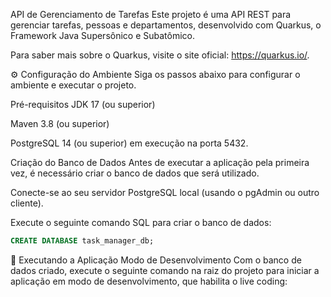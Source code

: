 API de Gerenciamento de Tarefas
Este projeto é uma API REST para gerenciar tarefas, pessoas e departamentos, desenvolvido com Quarkus, o Framework Java Supersônico e Subatômico.

Para saber mais sobre o Quarkus, visite o site oficial: https://quarkus.io/.

⚙️ Configuração do Ambiente
Siga os passos abaixo para configurar o ambiente e executar o projeto.

Pré-requisitos
JDK 17 (ou superior)

Maven 3.8 (ou superior)

PostgreSQL 14 (ou superior) em execução na porta 5432.

Criação do Banco de Dados
Antes de executar a aplicação pela primeira vez, é necessário criar o banco de dados que será utilizado.

Conecte-se ao seu servidor PostgreSQL local (usando o pgAdmin ou outro cliente).

Execute o seguinte comando SQL para criar o banco de dados:
```SQL
CREATE DATABASE task_manager_db;
```

🚀 Executando a Aplicação
Modo de Desenvolvimento
Com o banco de dados criado, execute o seguinte comando na raiz do projeto para iniciar a aplicação em modo de desenvolvimento, que habilita o live coding: